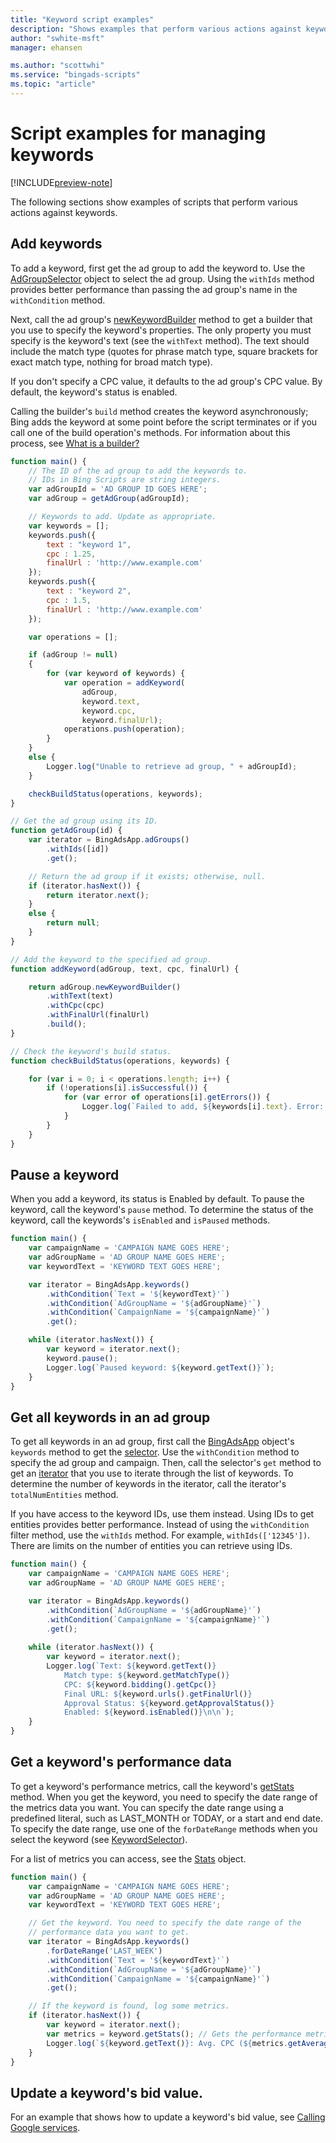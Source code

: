 ```yaml
---
title: "Keyword script examples"
description: "Shows examples that perform various actions against keywords."
author: "swhite-msft"
manager: ehansen

ms.author: "scottwhi"
ms.service: "bingads-scripts"
ms.topic: "article"
---
```


# Script examples for managing keywords

[!INCLUDE[preview-note](../includes/preview-note.md)]

The following sections show examples of scripts that perform various actions against keywords.


## Add keywords

To add a keyword, first get the ad group to add the keyword to. Use the [AdGroupSelector](../reference/AdGroupSelector.md) object to select the ad group. Using the `withIds` method provides better performance than passing the ad group's name in the `withCondition` method.

Next, call the ad group's [newKeywordBuilder](../reference/AdGroup.md#newkeywordbuilder) method to get a builder that you use to specify the keyword's properties. The only property you must specify is the keyword's text (see the `withText` method). The text should include the match type (quotes for phrase match type, square brackets for exact match type, nothing for broad match type). 

If you don't specify a CPC value, it defaults to the ad group's CPC value. By default, the keyword's status is enabled.

Calling the builder's `build` method creates the keyword asynchronously; Bing adds the keyword at some point before the script terminates or if you call one of the build operation's methods. For information about this process, see [What is a builder?](../concepts/builders.md)



```javascript
function main() {
    // The ID of the ad group to add the keywords to.
    // IDs in Bing Scripts are string integers.
    var adGroupId = 'AD GROUP ID GOES HERE';  
    var adGroup = getAdGroup(adGroupId);

    // Keywords to add. Update as appropriate.
    var keywords = [];
    keywords.push({
        text : "keyword 1",
        cpc : 1.25,
        finalUrl : 'http://www.example.com'
    });
    keywords.push({
        text : "keyword 2",
        cpc : 1.5,
        finalUrl : 'http://www.example.com'
    });

    var operations = [];

    if (adGroup != null)
    {
        for (var keyword of keywords) {
            var operation = addKeyword(
                adGroup, 
                keyword.text, 
                keyword.cpc, 
                keyword.finalUrl);
            operations.push(operation);
        }
    }
    else {
        Logger.log("Unable to retrieve ad group, " + adGroupId);
    }

    checkBuildStatus(operations, keywords);
}

// Get the ad group using its ID.
function getAdGroup(id) {
    var iterator = BingAdsApp.adGroups()
        .withIds([id])
        .get();

    // Return the ad group if it exists; otherwise, null.
    if (iterator.hasNext()) {
        return iterator.next();
    }
    else {
        return null;
    }
}

// Add the keyword to the specified ad group.
function addKeyword(adGroup, text, cpc, finalUrl) {

    return adGroup.newKeywordBuilder()
        .withText(text)
        .withCpc(cpc)
        .withFinalUrl(finalUrl)
        .build();
}

// Check the keyword's build status.
function checkBuildStatus(operations, keywords) {

    for (var i = 0; i < operations.length; i++) {
        if (!operations[i].isSuccessful()) {
            for (var error of operations[i].getErrors()) {
                Logger.log(`Failed to add, ${keywords[i].text}. Error: ${error}`);
            }
        }
    }
}
```

## Pause a keyword

When you add a keyword, its status is Enabled by default. To pause the keyword, call the keyword's `pause` method. To determine the status of the keyword, call the keywords's `isEnabled` and `isPaused` methods.


```javascript
function main() {
    var campaignName = 'CAMPAIGN NAME GOES HERE';
    var adGroupName = 'AD GROUP NAME GOES HERE';
    var keywordText = 'KEYWORD TEXT GOES HERE';

    var iterator = BingAdsApp.keywords()
        .withCondition(`Text = '${keywordText}'`)
        .withCondition(`AdGroupName = '${adGroupName}'`)
        .withCondition(`CampaignName = '${campaignName}'`)
        .get();

    while (iterator.hasNext()) {
        var keyword = iterator.next();
        keyword.pause();
        Logger.log(`Paused keyword: ${keyword.getText()}`);
    }
}
```

## Get all keywords in an ad group

To get all keywords in an ad group, first call the [BingAdsApp](../reference/BingAdsApp.md) object's `keywords` method to get the [selector](../reference/KeywordSelector.md). Use the `withCondition` method to specify the ad group and campaign. Then, call the selector's `get` method to get an [iterator](../reference/KeywordIterator.md) that you use to iterate through the list of keywords. To determine the number of keywords in the iterator, call the iterator's `totalNumEntities` method.

If you have access to the keyword IDs, use them instead. Using IDs to get entities provides better performance. Instead of using the `withCondition` filter method, use the `withIds` method. For example, `withIds(['12345'])`. There are limits on the number of entities you can retrieve using IDs. 


```javascript
function main() {
    var campaignName = 'CAMPAIGN NAME GOES HERE';
    var adGroupName = 'AD GROUP NAME GOES HERE';

    var iterator = BingAdsApp.keywords()
        .withCondition(`AdGroupName = '${adGroupName}'`)
        .withCondition(`CampaignName = '${campaignName}'`)
        .get();
        
    while (iterator.hasNext()) {
        var keyword = iterator.next();
        Logger.log(`Text: ${keyword.getText()}
            Match type: ${keyword.getMatchType()}
            CPC: ${keyword.bidding().getCpc()}
            Final URL: ${keyword.urls().getFinalUrl()}
            Approval Status: ${keyword.getApprovalStatus()}
            Enabled: ${keyword.isEnabled()}\n\n`);
    }
}
```

## Get a keyword's performance data

To get a keyword's performance metrics, call the keyword's [getStats](../reference/Keyword.md#getstats) method. When you get the keyword, you need to specify the date range of the metrics data you want. You can specify the date range using a predefined literal, such as LAST_MONTH or TODAY, or a start and end date. To specify the date range, use one of the `forDateRange` methods when you select the keyword (see [KeywordSelector](../reference/KeywordSelector.md)). 

For a list of metrics you can access, see the [Stats](../reference/Stats.md) object.


```javascript
function main() {
    var campaignName = 'CAMPAIGN NAME GOES HERE';
    var adGroupName = 'AD GROUP NAME GOES HERE';
    var keywordText = 'KEYWORD TEXT GOES HERE';

    // Get the keyword. You need to specify the date range of the
    // performance data you want to get.
    var iterator = BingAdsApp.keywords()
        .forDateRange('LAST_WEEK')
        .withCondition(`Text = '${keywordText}'`)
        .withCondition(`AdGroupName = '${adGroupName}'`)
        .withCondition(`CampaignName = '${campaignName}'`)
        .get();

    // If the keyword is found, log some metrics.
    if (iterator.hasNext()) {
        var keyword = iterator.next();
        var metrics = keyword.getStats(); // Gets the performance metrics.
        Logger.log(`${keyword.getText()}: Avg. CPC (${metrics.getAverageCpc()}) | Conversion rate (${metrics.getConversionRate()})`);
    }
}
```

## Update a keyword's bid value.

For an example that shows how to update a keyword's bid value, see [Calling Google services](../examples/calling-google-services.md).